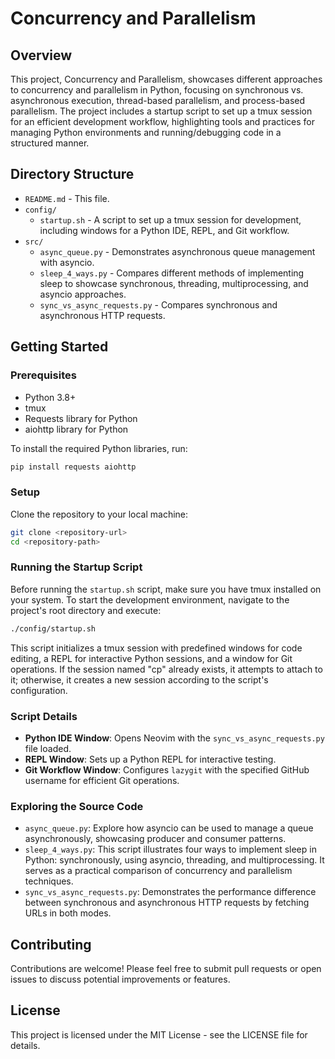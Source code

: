 # Concurrency and Parallelism

## Overview

This project, Concurrency and Parallelism, showcases different approaches to concurrency and parallelism in Python, focusing on synchronous vs. asynchronous execution, thread-based parallelism, and process-based parallelism. The project includes a startup script to set up a tmux session for an efficient development workflow, highlighting tools and practices for managing Python environments and running/debugging code in a structured manner.

## Directory Structure

- `README.md` - This file.
- `config/`
  - `startup.sh` - A script to set up a tmux session for development, including windows for a Python IDE, REPL, and Git workflow.
- `src/`
  - `async_queue.py` - Demonstrates asynchronous queue management with asyncio.
  - `sleep_4_ways.py` - Compares different methods of implementing sleep to showcase synchronous, threading, multiprocessing, and asyncio approaches.
  - `sync_vs_async_requests.py` - Compares synchronous and asynchronous HTTP requests.

## Getting Started

### Prerequisites

- Python 3.8+
- tmux
- Requests library for Python
- aiohttp library for Python

To install the required Python libraries, run:

```bash
pip install requests aiohttp
```

### Setup

Clone the repository to your local machine:

```bash
git clone <repository-url>
cd <repository-path>
```

### Running the Startup Script

Before running the `startup.sh` script, make sure you have tmux installed on your system. To start the development environment, navigate to the project's root directory and execute:

```bash
./config/startup.sh
```

This script initializes a tmux session with predefined windows for code editing, a REPL for interactive Python sessions, and a window for Git operations. If the session named "cp" already exists, it attempts to attach to it; otherwise, it creates a new session according to the script's configuration.

### Script Details

- **Python IDE Window**: Opens Neovim with the `sync_vs_async_requests.py` file loaded.
- **REPL Window**: Sets up a Python REPL for interactive testing.
- **Git Workflow Window**: Configures `lazygit` with the specified GitHub username for efficient Git operations.

### Exploring the Source Code

- `async_queue.py`: Explore how asyncio can be used to manage a queue asynchronously, showcasing producer and consumer patterns.
- `sleep_4_ways.py`: This script illustrates four ways to implement sleep in Python: synchronously, using asyncio, threading, and multiprocessing. It serves as a practical comparison of concurrency and parallelism techniques.
- `sync_vs_async_requests.py`: Demonstrates the performance difference between synchronous and asynchronous HTTP requests by fetching URLs in both modes.

## Contributing

Contributions are welcome! Please feel free to submit pull requests or open issues to discuss potential improvements or features.

## License

This project is licensed under the MIT License - see the LICENSE file for details.

